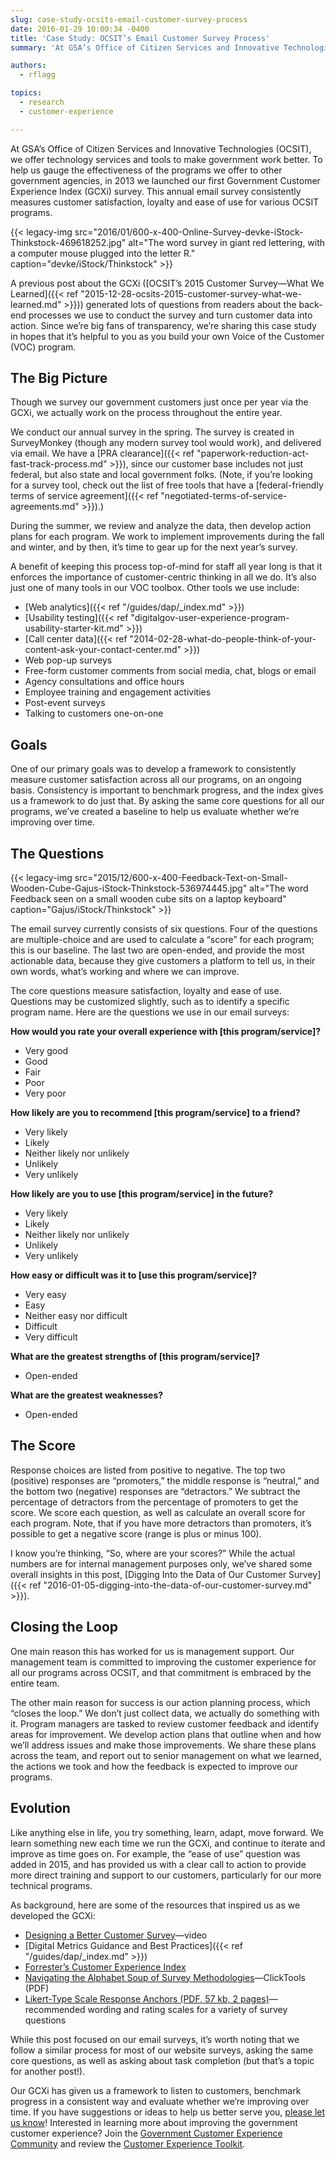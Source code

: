 ```yaml
---
slug: case-study-ocsits-email-customer-survey-process
date: 2016-01-29 10:00:34 -0400
title: 'Case Study: OCSIT’s Email Customer Survey Process'
summary: 'At GSA’s Office of Citizen Services and Innovative Technologies (OCSIT), we offer technology services and tools to make government work better. To help us gauge the effectiveness of the programs we offer to other government agencies, in 2013 we launched our first Government Customer Experience Index (GCXi) survey.'

authors:
  - rflagg

topics:
  - research
  - customer-experience

---
```


At GSA’s Office of Citizen Services and Innovative Technologies (OCSIT), we offer technology services and tools to make government work better. To help us gauge the effectiveness of the programs we offer to other government agencies, in 2013 we launched our first Government Customer Experience Index (GCXi) survey. This annual email survey consistently measures customer satisfaction, loyalty and ease of use for various OCSIT programs.

{{< legacy-img src="2016/01/600-x-400-Online-Survey-devke-iStock-Thinkstock-469618252.jpg" alt="The word survey in giant red lettering, with a computer mouse plugged into the letter R." caption="devke/iStock/Thinkstock" >}}

A previous post about the GCXi ([OCSIT’s 2015 Customer Survey—What We Learned]({{< ref "2015-12-28-ocsits-2015-customer-survey-what-we-learned.md" >}})) generated lots of questions from readers about the back-end processes we use to conduct the survey and turn customer data into action. Since we’re big fans of transparency, we’re sharing this case study in hopes that it’s helpful to you as you build your own Voice of the Customer (VOC) program.

## The Big Picture

Though we survey our government customers just once per year via the GCXi, we actually work on the process throughout the entire year.

We conduct our annual survey in the spring. The survey is created in SurveyMonkey (though any modern survey tool would work), and delivered via email. We have a [PRA clearance]({{< ref "paperwork-reduction-act-fast-track-process.md" >}}), since our customer base includes not just federal, but also state and local government folks. (Note, if you’re looking for a survey tool, check out the list of free tools that have a [federal-friendly terms of service agreement]({{< ref "negotiated-terms-of-service-agreements.md" >}}).)

During the summer, we review and analyze the data, then develop action plans for each program. We work to implement improvements during the fall and winter, and by then, it’s time to gear up for the next year’s survey.

A benefit of keeping this process top-of-mind for staff all year long is that it enforces the importance of customer-centric thinking in all we do. It’s also just one of many tools in our VOC toolbox. Other tools we use include:

* [Web analytics]({{< ref "/guides/dap/_index.md" >}})
* [Usability testing]({{< ref "digitalgov-user-experience-program-usability-starter-kit.md" >}})
* [Call center data]({{< ref "2014-02-28-what-do-people-think-of-your-content-ask-your-contact-center.md" >}})
* Web pop-up surveys
* Free-form customer comments from social media, chat, blogs or email
* Agency consultations and office hours
* Employee training and engagement activities
* Post-event surveys
* Talking to customers one-on-one

## Goals

One of our primary goals was to develop a framework to consistently measure customer satisfaction across all our programs, on an ongoing basis. Consistency is important to benchmark progress, and the index gives us a framework to do just that. By asking the same core questions for all our programs, we’ve created a baseline to help us evaluate whether we’re improving over time.

## The Questions

{{< legacy-img src="2015/12/600-x-400-Feedback-Text-on-Small-Wooden-Cube-Gajus-iStock-Thinkstock-536974445.jpg" alt="The word Feedback seen on a small wooden cube sits on a laptop keyboard" caption="Gajus/iStock/Thinkstock" >}}

The email survey currently consists of six questions. Four of the questions are multiple-choice and are used to calculate a “score” for each program; this is our baseline. The last two are open-ended, and provide the most actionable data, because they give customers a platform to tell us, in their own words, what’s working and where we can improve.

The core questions measure satisfaction, loyalty and ease of use. Questions may be customized slightly, such as to identify a specific program name. Here are the questions we use in our email surveys:

**How would you rate your overall experience with [this program/service]?**

* Very good
* Good
* Fair
* Poor
* Very poor

**How likely are you to recommend [this program/service] to a friend?**

* Very likely
* Likely
* Neither likely nor unlikely
* Unlikely
* Very unlikely

**How likely are you to use [this program/service] in the future?**

* Very likely
* Likely
* Neither likely nor unlikely
* Unlikely
* Very unlikely

**How easy or difficult was it to [use this program/service]?**

* Very easy
* Easy
* Neither easy nor difficult
* Difficult
* Very difficult

**What are the greatest strengths of [this program/service]?**

* Open-ended

**What are the greatest weaknesses?**

* Open-ended

## The Score

Response choices are listed from positive to negative. The top two (positive) responses are “promoters,” the middle response is “neutral,” and the bottom two (negative) responses are “detractors.” We subtract the percentage of detractors from the percentage of promoters to get the score. We score each question, as well as calculate an overall score for each program. Note, that if you have more detractors than promoters, it’s possible to get a negative score (range is plus or minus 100).

I know you’re thinking, “So, where are your scores?” While the actual numbers are for internal management purposes only, we’ve shared some overall insights in this post, [Digging Into the Data of Our Customer Survey]({{< ref "2016-01-05-digging-into-the-data-of-our-customer-survey.md" >}}).

## Closing the Loop

One main reason this has worked for us is management support. Our management team is committed to improving the customer experience for all our programs across OCSIT, and that commitment is embraced by the entire team.

The other main reason for success is our action planning process, which “closes the loop.” We don’t just collect data, we actually do something with it. Program managers are tasked to review customer feedback and identify areas for improvement. We develop action plans that outline when and how we’ll address issues and make those improvements. We share these plans across the team, and report out to senior management on what we learned, the actions we took and how the feedback is expected to improve our programs.

## Evolution

Like anything else in life, you try something, learn, adapt, move forward. We learn something new each time we run the GCXi, and continue to iterate and improve as time goes on. For example, the “ease of use” question was added in 2015, and has provided us with a clear call to action to provide more direct training and support to our customers, particularly for our more technical programs.

As background, here are some of the resources that inspired us as we developed the GCXi:

* [Designing a Better Customer Survey](https://www.youtube.com/watch?v=9VxW7mFZUc4&list=PLd9b-GuOJ3nH7xSSjL1XBXPfVqw68BNbW&index=15)—video
* [Digital Metrics Guidance and Best Practices]({{< ref "/guides/dap/_index.md" >}})
* [Forrester’s Customer Experience Index](https://www.forrester.com/CX-Index/-/E-MPL191)
* [Navigating the Alphabet Soup of Survey Methodologies](http://www.clicktools.com/wp-content/uploads/2015/04/Navigating-the-Alphabet-Soup-of-Survey-Methodologies.pdf)—ClickTools (PDF)
* [Likert-Type Scale Response Anchors (PDF, 57 kb, 2 pages)](https://media.clemson.edu/cbshs/prtm/research/resources-for-research-page-2/Vagias-Likert-Type-Scale-Response-Anchors.pdf)—recommended wording and rating scales for a variety of survey questions

While this post focused on our email surveys, it’s worth noting that we follow a similar process for most of our website surveys, asking the same core questions, as well as asking about task completion (but that’s a topic for another post!).

Our GCXi has given us a framework to listen to customers, benchmark progress in a consistent way and evaluate whether we&#8217;re improving over time. If you have suggestions or ideas to help us better serve you, <a href="mailto:rachel.flagg@gsa.gov">please let us know</a>! Interested in learning more about improving the government customer experience? Join the [Government Customer Experience Community](https://digital.gov/communities/customer-experience/) and review the [Customer Experience Toolkit](https://digital.gov/resources/customer-experience-toolkit/).
